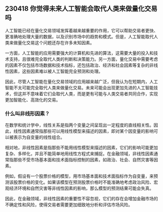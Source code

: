 ## 230418 你觉得未来人工智能会取代人类来做量化交易吗

人工智能已经在量化交易领域发挥着越来越重要的作用，它可以帮助交易者更快、更准确地处理大量的数据，以及识别市场中的趋势和模式。但是，人工智能取代人类来做量化交易这个问题还存在许多未知因素。

一方面，人工智能的应用需要强大的计算机和先进的算法，这需要大量的投入和技术支持，且很难完全取代人类的判断和决策能力。另一方面，量化交易中需要考虑的因素不仅包括市场数据和技术指标，还包括政治、经济和社会因素等复杂的非线性因素，这些因素难以被人工智能完全预测和处理。

因此，尽管人工智能在量化交易领域的应用越来越广泛，但我认为在短期内，人工智能不太可能完全取代人类来做量化交易。未来可能会出现更加先进的人工智能技术，但这并不意味着它们会取代人类，而是更有可能与人类交易者共同合作，实现更加智能化、高效化的交易。

### 什么叫非线形因素？

在数学和统计学中，线性关系是指两个变量之间呈现出一定程度的直线相关性。因此，线性因素通常指那些可以用线性模型来描述的因素，即对某个因变量的影响可以被表示为自变量的线性组合。

相对地，非线性因素是指那些不能用线性模型来描述的因素，它们的影响可能更加复杂、多样化，并且不能简单地用线性方程式来捕捉。在金融领域，非线性因素通常指那些不受市场基本面和技术面指标控制的因素，如政治、社会、自然灾害等因素。

例如，假设有一个股票价格的模型，用市场基本面和技术面指标作为自变量，来预测该股票价格的变化。如果该模型在预测股票价格时不能准确地考虑政治风险、宏观经济环境和自然灾害等非线性因素的影响，那么模型的预测结果可能会失真。

因此，在金融领域，非线性因素的重要性不容忽视，它们的存在会增加金融市场的不确定性和风险，使得交易者需要更加细致地分析和评估市场风险。
